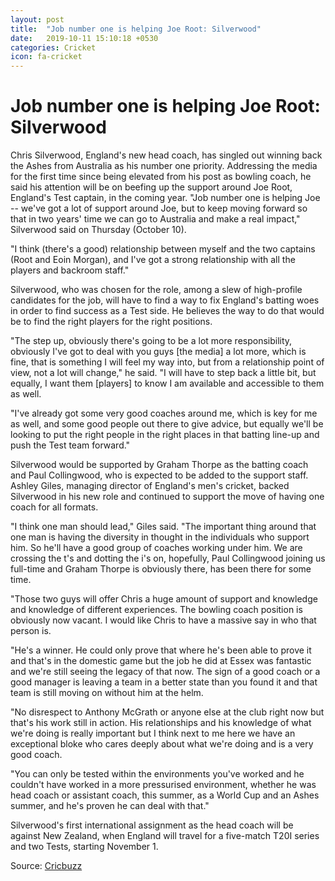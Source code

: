 ```yaml
---
layout: post
title:  "Job number one is helping Joe Root: Silverwood"
date:   2019-10-11 15:10:18 +0530
categories: Cricket
icon: fa-cricket
---
```


# Job number one is helping Joe Root: Silverwood
Chris Silverwood, England's new head coach, has singled out winning back the Ashes from Australia as his number one priority. Addressing the media for the first time since being elevated from his post as bowling coach, he said his attention will be on beefing up the support around Joe Root, England's Test captain, in the coming year.
"Job number one is helping Joe -- we've got a lot of support around Joe, but to keep moving forward so that in two years' time we can go to Australia and make a real impact," Silverwood said on Thursday (October 10).

"I think (there's a good) relationship between myself and the two captains (Root and Eoin Morgan), and I've got a strong relationship with all the players and backroom staff."

Silverwood, who was chosen for the role, among a slew of high-profile candidates for the job, will have to find a way to fix England's batting woes in order to find success as a Test side. He believes the way to do that would be to find the right players for the right positions.

"The step up, obviously there's going to be a lot more responsibility, obviously I've got to deal with you guys [the media] a lot more, which is fine, that is something I will feel my way into, but from a relationship point of view, not a lot will change," he said. "I will have to step back a little bit, but equally, I want them [players] to know I am available and accessible to them as well.

"I've already got some very good coaches around me, which is key for me as well, and some good people out there to give advice, but equally we'll be looking to put the right people in the right places in that batting line-up and push the Test team forward."

Silverwood would be supported by Graham Thorpe as the batting coach and Paul Collingwood, who is expected to be added to the support staff. Ashley Giles, managing director of England's men's cricket, backed Silverwood in his new role and continued to support the move of having one coach for all formats.

"I think one man should lead," Giles said. "The important thing around that one man is having the diversity in thought in the individuals who support him. So he'll have a good group of coaches working under him. We are crossing the t's and dotting the i's on, hopefully, Paul Collingwood joining us full-time and Graham Thorpe is obviously there, has been there for some time.

"Those two guys will offer Chris a huge amount of support and knowledge and knowledge of different experiences. The bowling coach position is obviously now vacant. I would like Chris to have a massive say in who that person is.

"He's a winner. He could only prove that where he's been able to prove it and that's in the domestic game but the job he did at Essex was fantastic and we're still seeing the legacy of that now. The sign of a good coach or a good manager is leaving a team in a better state than you found it and that team is still moving on without him at the helm.

"No disrespect to Anthony McGrath or anyone else at the club right now but that's his work still in action. His relationships and his knowledge of what we're doing is really important but I think next to me here we have an exceptional bloke who cares deeply about what we're doing and is a very good coach.

"You can only be tested within the environments you've worked and he couldn't have worked in a more pressurised environment, whether he was head coach or assistant coach, this summer, as a World Cup and an Ashes summer, and he's proven he can deal with that."

Silverwood's first international assignment as the head coach will be against New Zealand, when England will travel for a five-match T20I series and two Tests, starting November 1.

Source: [Cricbuzz](https://www.cricbuzz.com/cricket-news/110302/job-number-one-is-helping-joe-root-silverwood)

